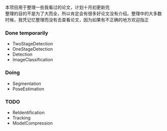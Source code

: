 本项目用于整理一些我看过的论文，计划十月初更新完     
整理的目的不是为了大而全，所以肯定会有很多好论文没有介绍。整理中的大多数时候，我凭记忆整理而没有去查看论文，因为如果有不正确的地方欢迎指正

### Done temporarily

- TwoStageDetection
- OneStageDetection
- Detection
- ImageClassification

### Doing

- Segmentation
- PoseEstimation

### TODO

- ReIdentification
- Tracking
- ModelCompression
